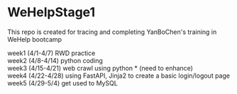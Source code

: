 # WeHelpStage1
This repo is created for tracing and completing YanBoChen's training in WeHelp bootcamp

week1 (4/1-4/7) RWD practice <br>
week2 (4/8-4/14) python coding <br>
week3 (4/15-4/21) web crawl using python * (need to enhance) <br>
week4 (4/22-4/28) using FastAPI, Jinja2 to create a basic login/logout page <br>
week5 (4/29-5/4) get used to MySQL <br>
